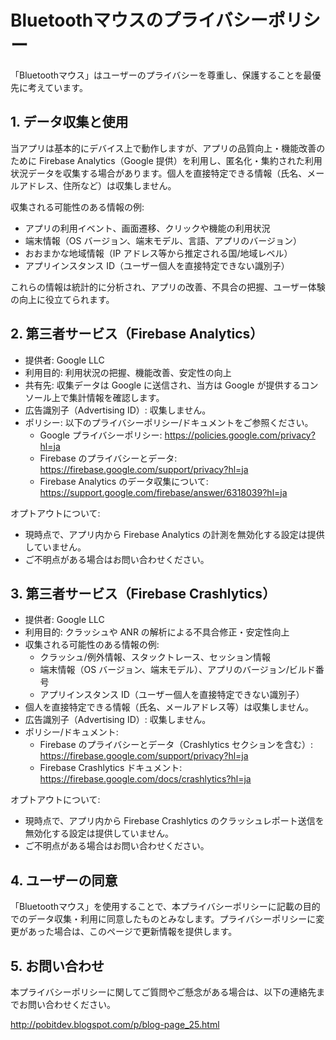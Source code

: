 # Bluetoothマウスのプライバシーポリシー

「Bluetoothマウス」はユーザーのプライバシーを尊重し、保護することを最優先に考えています。

## 1. データ収集と使用

当アプリは基本的にデバイス上で動作しますが、アプリの品質向上・機能改善のために Firebase Analytics（Google 提供）を利用し、匿名化・集約された利用状況データを収集する場合があります。個人を直接特定できる情報（氏名、メールアドレス、住所など）は収集しません。

収集される可能性のある情報の例:
- アプリの利用イベント、画面遷移、クリックや機能の利用状況
- 端末情報（OS バージョン、端末モデル、言語、アプリのバージョン）
- おおまかな地域情報（IP アドレス等から推定される国/地域レベル）
- アプリインスタンス ID（ユーザー個人を直接特定できない識別子）

これらの情報は統計的に分析され、アプリの改善、不具合の把握、ユーザー体験の向上に役立てられます。

## 2. 第三者サービス（Firebase Analytics）

- 提供者: Google LLC
- 利用目的: 利用状況の把握、機能改善、安定性の向上
- 共有先: 収集データは Google に送信され、当方は Google が提供するコンソール上で集計情報を確認します。
- 広告識別子（Advertising ID）: 収集しません。
- ポリシー: 以下のプライバシーポリシー/ドキュメントをご参照ください。
  - Google プライバシーポリシー: https://policies.google.com/privacy?hl=ja
  - Firebase のプライバシーとデータ: https://firebase.google.com/support/privacy?hl=ja
  - Firebase Analytics のデータ収集について: https://support.google.com/firebase/answer/6318039?hl=ja

オプトアウトについて:
- 現時点で、アプリ内から Firebase Analytics の計測を無効化する設定は提供していません。
- ご不明点がある場合はお問い合わせください。

## 3. 第三者サービス（Firebase Crashlytics）

- 提供者: Google LLC
- 利用目的: クラッシュや ANR の解析による不具合修正・安定性向上
- 収集される可能性のある情報の例:
  - クラッシュ/例外情報、スタックトレース、セッション情報
  - 端末情報（OS バージョン、端末モデル）、アプリのバージョン/ビルド番号
  - アプリインスタンス ID（ユーザー個人を直接特定できない識別子）
- 個人を直接特定できる情報（氏名、メールアドレス等）は収集しません。
- 広告識別子（Advertising ID）: 収集しません。
- ポリシー/ドキュメント:
  - Firebase のプライバシーとデータ（Crashlytics セクションを含む）: https://firebase.google.com/support/privacy?hl=ja
  - Firebase Crashlytics ドキュメント: https://firebase.google.com/docs/crashlytics?hl=ja

オプトアウトについて:
- 現時点で、アプリ内から Firebase Crashlytics のクラッシュレポート送信を無効化する設定は提供していません。
- ご不明点がある場合はお問い合わせください。

## 4. ユーザーの同意

「Bluetoothマウス」を使用することで、本プライバシーポリシーに記載の目的でのデータ収集・利用に同意したものとみなします。プライバシーポリシーに変更があった場合は、このページで更新情報を提供します。

## 5. お問い合わせ

本プライバシーポリシーに関してご質問やご懸念がある場合は、以下の連絡先までお問い合わせください。

http://pobitdev.blogspot.com/p/blog-page_25.html
